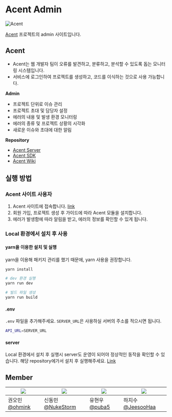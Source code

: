 # Acent Admin 

![Acent](https://user-images.githubusercontent.com/52685325/102728089-1ce1fa00-436d-11eb-86b3-cfa0197e6870.PNG)

[Acent](http://101.101.208.107.xip.io/) 프로젝트의  admin 사이트입니다.  

## Acent 

- Acent는 웹 개발자 팀이 오류를 발견하고, 분류하고, 분석할 수 있도록 돕는 모니터링 시스템입니다. 
- 서비스에 로그인하여 프로젝트를 생성하고, 코드를 이식하는 것으로 사용 가능합니다. 

**Admin**

- 프로젝트 단위로 이슈 관리 
- 프로젝트 초대 및 담당자 설정 
- 에러의 내용 및 발생 환경 모니터링 
- 에러의 종류 및 프로젝트 상황의 시각화 
- 새로운 이슈와 초대에 대한 알림 

**Repository**

- [Acent Server](https://github.com/boostcamp-2020/Project11-C-Web-FE-Performance-Monitoring-Server)
- [Acent SDK](https://github.com/boostcamp-2020/Project11-C-Web-FE-Performance-Monitoring-SDK)
- [Acent Wiki](https://github.com/boostcamp-2020/Project11-C-Web-FE-Performance-Monitoring-Server/wiki)

## 실행 방법

### Acent 사이트 사용자

1. Acent 사이트에 접속합니다. [link](http://101.101.208.107.xip.io/)
2. 회원 가입, 프로젝트 생성 후 가이드에 따라 Acent 모듈을 설치합니다. 
3. 에러가 발생함에 따라 알림을 받고, 에러의 정보를 확인할 수 있게 됩니다. 

### Local 환경에서 설치 후 사용

#### yarn을 이용한 설치 및 실행 

yarn을 이용해 패키지 관리를 했기 때문에, yarn 사용을 권장합니다. 

```bash
yarn install 

# dev 환경 실행
yarn run dev 

# 빌드 파일 생성
yarn run build
```

#### .env 

`.env` 파일을 추가해주세요. `SERVER_URL`은 사용하실 서버의 주소를 적으시면 됩니다. 

```bash
API_URL=SERVER_URL
```

#### server

Local 환경에서 설치 후 실행시 server도 운영이 되어야 정상적인 동작을 확인할 수 있습니다. 해당 repository에가서 설치 후 실행해주세요. [Link](https://github.com/boostcamp-2020/Project11-C-Web-FE-Performance-Monitoring-Server)

## Member

| ![](https://avatars2.githubusercontent.com/u/45379812?s=460&v=4) | ![](https://avatars0.githubusercontent.com/u/22471977?s=460&v=4) | ![](https://avatars3.githubusercontent.com/u/37804777?s=460&u=088956f4c1a3613536ddb54dac7492b469a12ca9&v=4) | ![](https://avatars3.githubusercontent.com/u/52685325?s=460&u=a56a2d9019115082b13847ca8162879e85117932&v=4) |
| ------------------------------------------------------------ | ------------------------------------------------------------ | ------------------------------------------------------------ | ------------------------------------------------------------ |
| 권오민 [@ohmink](https://github.com/ohmink)                  | 신동민 [@NukeStorm](https://github.com/NukeStorm)            | 유현우 [@puba5](https://github.com/puba5)                    | 하지수 [@JeesooHaa](https://github.com/JeesooHaa)            |

